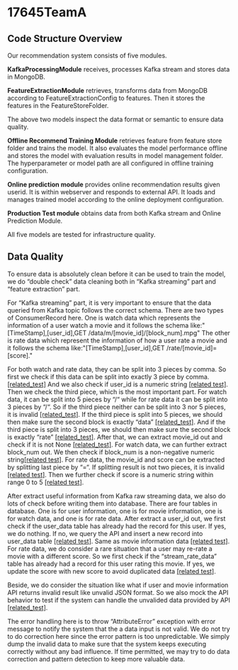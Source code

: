 # 17645TeamA
## Code Structure Overview

Our recommendation system consists of five modules. 

**KafkaProcessingModule** receives, processes Kafka stream and stores data in MongoDB.

**FeatureExtractionModule** retrieves, transforms data from MongoDB according to FeatureExtractionConfig to features. Then it stores the features in the FeatureStoreFolder. 

The above two models inspect the data format or semantic to ensure data quality. 

**Offline Recommend Training Module** retrieves feature from feature store folder and trains the model. It also evaluates the model performance offline and stores the model with evaluation results in model management folder. The hyperparameter or model path are all configured in offline training configuration.  

**Online prediction module** provides online recommendation results given userid. It is within webserver and responds to external API. It loads and manages trained model according to the online deployment configuration. 

**Production Test module** obtains data from both Kafka stream and Online Prediction Module. 

All five models are tested for infrastructure quality. 

## Data Quality
To ensure data is absolutely clean before it can be used to train the model, we do “double check” data cleaning both in “Kafka streaming” part and “feature extraction” part. <br>

For “Kafka streaming” part, it is very important to ensure that the data queried from Kafka topic follows the correct schema. There are two types of ConsumerRecord here. One is watch data which represents the information of a user watch a movie and it follows the schema like:"[TimeStamp],[user_id],GET /data/m/[movie_id]/[block_num].mpg"
The other is rate data which represent the information of how a user rate a movie and it follows the schema like:"[TimeStamp],[user_id],GET /rate/[movie_id]=[score]."<br>

For both watch and rate data, they can be split into 3 pieces by comma. So first we check if this data can be split into exactly 3 piece by comma. [[related_test]](https://github.com/chenxi1103/17645TeamA/blob/ee3dd5b94986afa9253a16074edcae3352a919b7/kafka_mongodb_process/test.py#L45-L52) And we also check if user_id is a numeric string [[related test]](https://github.com/chenxi1103/17645TeamA/blob/ee3dd5b94986afa9253a16074edcae3352a919b7/kafka_mongodb_process/test.py#L174-L186). Then we check the third piece, which is the most important part. For watch data, it can be split into 5 pieces by “/“ while for rate data it can be split into 3 pieces by “/“. So if the third piece neither can be split into 3 nor 5 pieces, it is invalid [[related_test]](https://github.com/chenxi1103/17645TeamA/blob/ee3dd5b94986afa9253a16074edcae3352a919b7/kafka_mongodb_process/test.py#L66-L91). If the third piece is split into 5 pieces, we should then make sure the second block is exactly “data” [[related_test]](https://github.com/chenxi1103/17645TeamA/blob/ee3dd5b94986afa9253a16074edcae3352a919b7/kafka_mongodb_process/test.py#L66-L91). And if the third piece is split into 3 pieces, we should then make sure the second block is exactly “rate” [[related_test]](https://github.com/chenxi1103/17645TeamA/blob/ee3dd5b94986afa9253a16074edcae3352a919b7/kafka_mongodb_process/test.py#L66-L91). After that, we can extract movie_id out and check if it is not None [[related_test]](https://github.com/chenxi1103/17645TeamA/blob/ee3dd5b94986afa9253a16074edcae3352a919b7/kafka_mongodb_process/test.py#L232-L243). For watch data, we can further extract block_num out. We then check if block_num is a non-negative numeric string[[related test]](https://github.com/chenxi1103/17645TeamA/blob/ee3dd5b94986afa9253a16074edcae3352a919b7/kafka_mongodb_process/test.py#L93-L107). For rate data, the movie_id and score can be extracted by splitting last piece by “=“. If splitting result is not two pieces, it is invalid [[related test]](https://github.com/chenxi1103/17645TeamA/blob/ee3dd5b94986afa9253a16074edcae3352a919b7/kafka_mongodb_process/test.py#L109-L121). Then we further check if score is a numeric string within range 0 to 5 [[related test]](https://github.com/chenxi1103/17645TeamA/blob/ee3dd5b94986afa9253a16074edcae3352a919b7/kafka_mongodb_process/test.py#L109-L121).  <br>

After extract useful information from Kafka raw streaming data, we also do lots of check before writing them into database. There are four tables in database. One is for user information, one is for movie information, one is for watch data, and one is for rate data. After extract a user_id out, we first check if the user_data table has already had the record for this user. If yes, we do nothing. If no, we query the API and insert a new record into user_data table [[related test]](https://github.com/chenxi1103/17645TeamA/blob/ee3dd5b94986afa9253a16074edcae3352a919b7/kafka_mongodb_process/test.py#L218-L230).  Same as movie information data [[related test]](https://github.com/chenxi1103/17645TeamA/blob/ee3dd5b94986afa9253a16074edcae3352a919b7/kafka_mongodb_process/test.py#L232-L243). For rate data, we do consider a rare situation that a user may re-rate a movie with a different score. So we first check if the “stream_rate_data” table has already had a record for this user rating this movie. If yes, we update the score with new score to avoid duplicated data [[related test]](https://github.com/chenxi1103/17645TeamA/blob/ee3dd5b94986afa9253a16074edcae3352a919b7/kafka_mongodb_process/test.py#L245-L256). <br>

Beside, we do consider the situation like what if user and movie information API returns invalid result like unvalid JSON format. So we also mock the API behavior to test if the system can handle the unvalided data provided by API [[related_test]](https://github.com/chenxi1103/17645TeamA/blob/ee3dd5b94986afa9253a16074edcae3352a919b7/kafka_mongodb_process/test.py#L149-L197).

The error handling here is to throw “AttributeError” exception with error message to notify the system that the a data input is not valid. We do not try to do correction here since the error pattern is too unpredictable. We simply dump the invalid data to make sure that the system keeps executing correctly without any bad influence. If time permitted, we may try to do data correction and pattern detection to keep more valuable data. <br>

